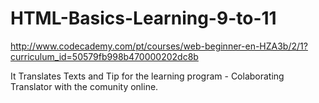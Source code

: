 HTML-Basics-Learning-9-to-11
============================

http://www.codecademy.com/pt/courses/web-beginner-en-HZA3b/2/1?curriculum_id=50579fb998b470000202dc8b

It Translates Texts and Tip for the learning program - Colaborating Translator with the comunity online.
